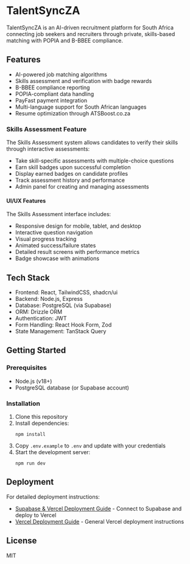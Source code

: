 # TalentSyncZA

TalentSyncZA is an AI-driven recruitment platform for South Africa connecting job seekers and recruiters through private, skills-based matching with POPIA and B-BBEE compliance.

## Features

- AI-powered job matching algorithms
- Skills assessment and verification with badge rewards
- B-BBEE compliance reporting
- POPIA-compliant data handling
- PayFast payment integration
- Multi-language support for South African languages
- Resume optimization through ATSBoost.co.za

### Skills Assessment Feature

The Skills Assessment system allows candidates to verify their skills through interactive assessments:

- Take skill-specific assessments with multiple-choice questions
- Earn skill badges upon successful completion
- Display earned badges on candidate profiles
- Track assessment history and performance
- Admin panel for creating and managing assessments

#### UI/UX Features

The Skills Assessment interface includes:

- Responsive design for mobile, tablet, and desktop
- Interactive question navigation
- Visual progress tracking
- Animated success/failure states
- Detailed result screens with performance metrics
- Badge showcase with animations

## Tech Stack

- Frontend: React, TailwindCSS, shadcn/ui
- Backend: Node.js, Express
- Database: PostgreSQL (via Supabase)
- ORM: Drizzle ORM
- Authentication: JWT
- Form Handling: React Hook Form, Zod
- State Management: TanStack Query

## Getting Started

### Prerequisites

- Node.js (v18+)
- PostgreSQL database (or Supabase account)

### Installation

1. Clone this repository
2. Install dependencies:
   ```
   npm install
   ```
3. Copy `.env.example` to `.env` and update with your credentials
4. Start the development server:
   ```
   npm run dev
   ```

## Deployment

For detailed deployment instructions:
- [Supabase & Vercel Deployment Guide](./SUPABASE_VERCEL_GUIDE.md) - Connect to Supabase and deploy to Vercel
- [Vercel Deployment Guide](./VERCEL_DEPLOYMENT_GUIDE.md) - General Vercel deployment instructions

## License

MIT